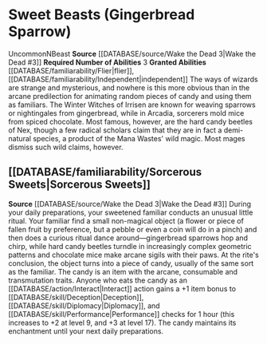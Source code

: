 ﻿---
id: '31'
name: Sweet Beasts (Gingerbread Sparrow)
source: '[[DATABASE/source/Wake the Dead 3|Wake the Dead #3]]'

---
# Sweet Beasts (Gingerbread Sparrow)

<span class="trait-uncommon item-trait">Uncommon</span><span class="trait-alignment item-trait">N</span><span class="item-trait">Beast</span>
**Source** [[DATABASE/source/Wake the Dead 3|Wake the Dead #3]]
**Required Number of Abilities** 3
**Granted Abilities** [[DATABASE/familiarability/Flier|flier]], [[DATABASE/familiarability/Independent|independent]]
The ways of wizards are strange and mysterious, and nowhere is this more obvious than in the arcane predilection for animating random pieces of candy and using them as familiars. The Winter Witches of Irrisen are known for weaving sparrows or nightingales from gingerbread, while in Arcadia, sorcerers mold mice from spiced chocolate. Most famous, however, are the hard candy beetles of Nex, though a few radical scholars claim that they are in fact a demi-natural species, a product of the Mana Wastes' wild magic. Most mages dismiss such wild claims, however.

## [[DATABASE/familiarability/Sorcerous Sweets|Sorcerous Sweets]]

**Source** [[DATABASE/source/Wake the Dead 3|Wake the Dead #3]]
During your daily preparations, your sweetened familiar conducts an unusual little ritual. Your familiar find a small non-magical object (a flower or piece of fallen fruit by preference, but a pebble or even a coin will do in a pinch) and then does a curious ritual dance around—gingerbread sparrows hop and chirp, while hard candy beetles turndle in increasingly complex geometric patterns and chocolate mice make arcane sigils with their paws. At the rite's conclusion, the object turns into a piece of candy, usually of the same sort as the familiar. The candy is an item with the arcane, consumable and transmutation traits. Anyone who eats the candy as an [[DATABASE/action/Interact|Interact]] action gains a +1 item bonus to [[DATABASE/skill/Deception|Deception]], [[DATABASE/skill/Diplomacy|Diplomacy]], and [[DATABASE/skill/Performance|Performance]] checks for 1 hour (this increases to +2 at level 9, and +3 at level 17). The candy maintains its enchantment until your next daily preparations.